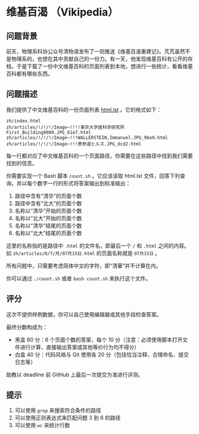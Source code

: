 # 维基百渴 （Vikipedia）

## 问题背景

前天，物理系科协公众号清物语发布了一则推送《维基百渴重建记》。芃芃虽然不是物理系的，也想在其中贡献自己的一份力。有一天，他发现维基百科有公开的存档，于是下载了一份中文维基百科的页面列表到本地，想进行一些统计，看看维基百科都有哪些东西。

## 问题描述

我们提供了中文维基百科的一份页面列表 [html.lst](https://cloud.tsinghua.edu.cn/f/e5c8cc8d984549159172/?dl=1) 。它的格式如下：

```text
zh/index.html
zh/articles/!/!/!/Image~!!!!東京大学医科学研究所First_Building0080.JPG_61e7.html
zh/articles/!/!/!/Image~!!!WALLERSTEIN,Immanuel.JPG_96e9.html
zh/articles/!/!/!/Image~!!!表参道ヒルズ.JPG_dcd2.html
```

每一行都对应了中文维基百科的一个页面路径，你需要在这些路径中找到我们需要找到的信息。

你需要实现一个 Bash 脚本 `count.sh` 。它应该读取 html.lst 文件，回答下列查询，并以每个数字一行的形式将答案输出到标准输出：

1. 路径中含有“清华”的页面个数
2. 路径中含有“北大”的页面个数
3. 名称以“清华”开始的页面个数
4. 名称以“北大”开始的页面个数
5. 名称以“清华”结尾的页面个数
6. 名称以“北大”结尾的页面个数

这里的名称指的是路径中 `.html` 的文件名，即最后一个 `/` 和 `.html` 之间的内容。如 `zh/articles/0/7/月/07月15日.html` 的页面名称就是 `07月15日` 。

所有问题中，只需要考虑简体中文的字符，即“清華”并不计算在内。

你可以通过 `./count.sh` 或者 `bash count.sh` 来执行这个文件。

## 评分

这次不提供样例数据，你可以自己使用编辑器或其他手段检查答案。

最终分数构成为：

* 黑盒 60 分：6 个页面个数的答案，每个 10 分（注意：必须使用脚本打开文件进行计算，直接输出答案或其他等价行为均不得分）
* 白盒 40 分：代码风格与 Git 使用各 20 分（包括恰当注释、合理命名、提交日志等）

助教以 deadline 前 GitHub 上最后一次提交为准进行评测。

## 提示

1. 可以使用 `grep` 来搜索符合条件的路径
2. 可以使用正则表达式来匹配问题 3 到 6 的路径
3. 可以使用 `wc` 来统计行数

